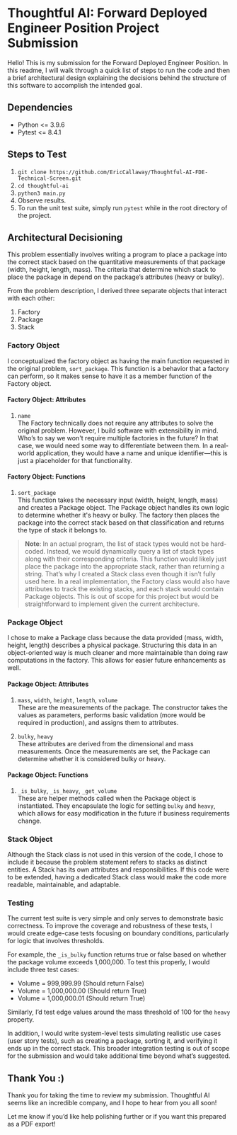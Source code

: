 # Thoughtful AI: Forward Deployed Engineer Position Project Submission

Hello! This is my submission for the Forward Deployed Engineer Position. In this readme, I will walk through a quick list of steps to run the code and then a brief architectural design explaining the decisions behind the structure of this software to accomplish the intended goal.

## Dependencies
- Python <= 3.9.6  
- Pytest <= 8.4.1

## Steps to Test
1. `git clone https://github.com/EricCallaway/Thoughtful-AI-FDE-Technical-Screen.git`
2. `cd thoughtful-ai`
3. `python3 main.py`
4. Observe results.
5. To run the unit test suite, simply run `pytest` while in the root directory of the project.

## Architectural Decisioning

This problem essentially involves writing a program to place a package into the correct stack based on the quantitative measurements of that package (width, height, length, mass). The criteria that determine which stack to place the package in depend on the package’s attributes (heavy or bulky).

From the problem description, I derived three separate objects that interact with each other:
1. Factory  
2. Package  
3. Stack

### Factory Object

I conceptualized the factory object as having the main function requested in the original problem, `sort_package`. This function is a behavior that a factory can perform, so it makes sense to have it as a member function of the Factory object.

#### Factory Object: Attributes

1. `name`  
   The Factory technically does not require any attributes to solve the original problem. However, I build software with extensibility in mind. Who’s to say we won't require multiple factories in the future? In that case, we would need some way to differentiate between them. In a real-world application, they would have a name and unique identifier—this is just a placeholder for that functionality.

#### Factory Object: Functions

1. `sort_package`  
   This function takes the necessary input (width, height, length, mass) and creates a Package object. The Package object handles its own logic to determine whether it's heavy or bulky. The factory then places the package into the correct stack based on that classification and returns the type of stack it belongs to.

> **Note**: In an actual program, the list of stack types would not be hard-coded. Instead, we would dynamically query a list of stack types along with their corresponding criteria. This function would likely just place the package into the appropriate stack, rather than returning a string. That’s why I created a Stack class even though it isn’t fully used here. In a real implementation, the Factory class would also have attributes to track the existing stacks, and each stack would contain Package objects. This is out of scope for this project but would be straightforward to implement given the current architecture.

### Package Object

I chose to make a Package class because the data provided (mass, width, height, length) describes a physical package. Structuring this data in an object-oriented way is much cleaner and more maintainable than doing raw computations in the factory. This allows for easier future enhancements as well.

#### Package Object: Attributes

1. `mass`, `width`, `height`, `length`, `volume`  
   These are the measurements of the package. The constructor takes the values as parameters, performs basic validation (more would be required in production), and assigns them to attributes.

2. `bulky`, `heavy`  
   These attributes are derived from the dimensional and mass measurements. Once the measurements are set, the Package can determine whether it is considered bulky or heavy.

#### Package Object: Functions

1. `_is_bulky`, `_is_heavy`, `_get_volume`  
   These are helper methods called when the Package object is instantiated. They encapsulate the logic for setting `bulky` and `heavy`, which allows for easy modification in the future if business requirements change.

### Stack Object

Although the Stack class is not used in this version of the code, I chose to include it because the problem statement refers to stacks as distinct entities. A Stack has its own attributes and responsibilities. If this code were to be extended, having a dedicated Stack class would make the code more readable, maintainable, and adaptable.

### Testing

The current test suite is very simple and only serves to demonstrate basic correctness. To improve the coverage and robustness of these tests, I would create edge-case tests focusing on boundary conditions, particularly for logic that involves thresholds.

For example, the `_is_bulky` function returns true or false based on whether the package volume exceeds 1,000,000. To test this properly, I would include three test cases:
- Volume = 999,999.99 (Should return False)
- Volume = 1,000,000.00 (Should return True)
- Volume = 1,000,000.01 (Should return True)

Similarly, I’d test edge values around the mass threshold of 100 for the `heavy` property.

In addition, I would write system-level tests simulating realistic use cases (user story tests), such as creating a package, sorting it, and verifying it ends up in the correct stack. This broader integration testing is out of scope for the submission and would take additional time beyond what’s suggested.

## Thank You :)

Thank you for taking the time to review my submission. Thoughtful AI seems like an incredible company, and I hope to hear from you all soon!

Let me know if you’d like help polishing further or if you want this prepared as a PDF export!
